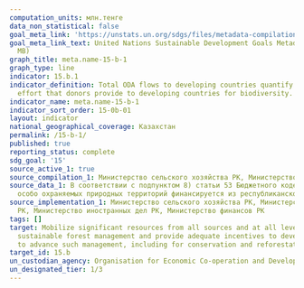 ```yaml
---
computation_units: млн.тенге
data_non_statistical: false
goal_meta_link: 'https://unstats.un.org/sdgs/files/metadata-compilation/Metadata-Goal-15.pdf '
goal_meta_link_text: United Nations Sustainable Development Goals Metadata (PDF 4.0
  MB)
graph_title: meta.name-15-b-1
graph_type: line
indicator: 15.b.1
indicator_definition: Total ODA flows to developing countries quantify the public
  effort that donors provide to developing countries for biodiversity.
indicator_name: meta.name-15-b-1
indicator_sort_order: 15-0b-01
layout: indicator
national_geographical_coverage: Казахстан
permalink: /15-b-1/
published: true
reporting_status: complete
sdg_goal: '15'
source_active_1: true
source_compilation_1: Министерство сельского хозяйства РК, Министерство финансов РК
source_data_1: В соответствии с подпунктом 8) статьи 53 Бюджетного кодекса РК на содержание
  особо охраняемых природных территорий финансируется из республиканского бюджета.
source_implementation_1: Министерство сельского хозяйства РК, Министерство энергетики
  РК, Министерство иностранных дел РК, Министерство финансов РК
tags: []
target: Mobilize significant resources from all sources and at all levels to finance
  sustainable forest management and provide adequate incentives to developing countries
  to advance such management, including for conservation and reforestation
target_id: 15.b
un_custodian_agency: Organisation for Economic Co-operation and Development (OECD)
un_designated_tier: 1/3
---
```

